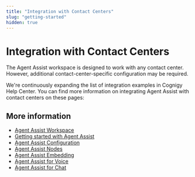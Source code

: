 ```yaml
---
title: "Integration with Contact Centers"
slug: "getting-started"
hidden: true
---
```


# Integration with Contact Centers

The Agent Assist workspace is designed to work with any contact center. However, additional contact-center-specific configuration may be required. 

We're continuously expanding the list of integration examples in Cognigy Help Center. You can find more information on integrating Agent Assist with contact centers on these pages:

## More information

- [Agent Assist Workspace](overview.md)
- [Getting started with Agent Assist](getting-started.md)
- [Agent Assist Configuration](configuration.md)
- [Agent Assist Nodes](../ai/flow-nodes/agent-assist/overview.md)
- [Agent Assist Embedding](embedding.md)
- [Agent Assist for Voice](../agent-assist/voice-agent-assist/voice-overview.md)
- [Agent Assist for Chat](chat-agent-assist.md)
